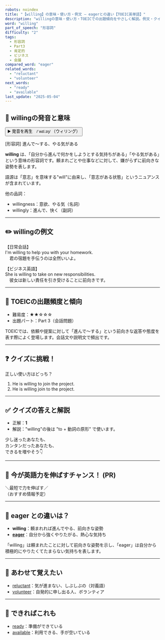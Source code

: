 ```yaml
---
robots: noindex
title: "【willing】の意味・使い方・例文 ― eagerとの違い【TOEIC英単語】"
description: "willingの意味・使い方・TOEICでの出題傾向をやさしく解説。例文・クイズ付きでeagerとの違いもわかりやすく学べます。"
word: "willing"
part_of_speech: "形容詞"
difficulty: "2"
tags:
  - 形容詞
  - Part3
  - 肯定的
  - ビジネス
  - 会議
compared_word: "eager"
related_words:
  - "reluctant"
  - "volunteer"
next_words:
  - "ready"
  - "available"
last_update: "2025-05-04"
---
```


## 🔰 willingの発音と意味

<button class="play-audio" onclick="playTTS('willing')">
  <span class="play-audio-main">
    ▶️ 発音を再生　/ˈwɪl.ɪŋ/
  </span>
  <span class="play-audio-sub">
    （ウィリング）
  </span>
</button>

[形容詞] 進んで～する、やる気がある

**willing** は、「自分から進んで何かをしようとする気持ちがある」「やる気がある」という意味の形容詞です。頼まれごとや仕事などに対して、嫌がらずに前向きな姿勢を表します。

語源は「意志」を意味する"will"に由来し、「意志がある状態」というニュアンスが含まれています。

他の品詞：  
- willingness：意欲、やる気（名詞）
- willingly：進んで、快く（副詞）

---

## ✏️ willingの例文

【日常会話】  
I'm willing to help you with your homework.  
　君の宿題を手伝うのは全然いいよ。

【ビジネス英語】  
She is willing to take on new responsibilities.  
　彼女は新しい責任を引き受けることに前向きです。

---

## 🎯 TOEICの出題頻度と傾向

- 難易度：★★☆☆☆
- 出題パート：Part 3（会話問題）

TOEICでは、依頼や提案に対して「進んで～する」という前向きな返答や態度を表す際によく登場します。会話文や説明文で頻出です。

---

## ❓ クイズに挑戦！

正しい使い方はどっち？

1. He is willing to join the project.  
2. He is willing join to the project.

---

## ✅ クイズの答えと解説

- 正解：**1**
- 解説："willing"の後は "to + 動詞の原形" で使います。

少し迷ったあなたも、  
カンタンだったあなたも、  
できるを増やそう👇️

---

## 🚀 今が英語力を伸ばすチャンス！ (PR)

<div class="info-center">
＼最短で力を伸ばす／<br>  
（おすすめ情報予定）
</div>

---

## 🤔  eager との違いは？

- **willing**：頼まれれば進んでやる、前向きな姿勢
- **[eager](/eager)**：自分から強くやりたがる、熱心な気持ち

「willing」は頼まれたことに対して前向きな姿勢を示し、「eager」は自分から積極的にやりたくてたまらない気持ちを表します。

---

## 🧩 あわせて覚えたい

- [reluctant](/reluctant)：気が進まない、しぶしぶの（対義語）
- [volunteer](/volunteer)：自発的に申し出る人、ボランティア

---

## 📖 できればこれも

- [ready](/ready)：準備ができている
- [available](/available)：利用できる、手が空いている

<!-- cvid: aid24_bid01 -->
